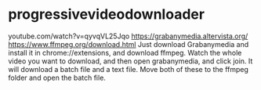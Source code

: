 # progressivevideodownloader
youtube.com/watch?v=qyvqVL25Jqo
https://grabanymedia.altervista.org/
https://www.ffmpeg.org/download.html
Just download Grabanymedia and install it in chrome://extensions, and download ffmpeg. Watch the whole video you want to download, and then open grabanymedia, and click join. It will download a batch file and a text file. Move both of these to the ffmpeg folder and open the batch file.
